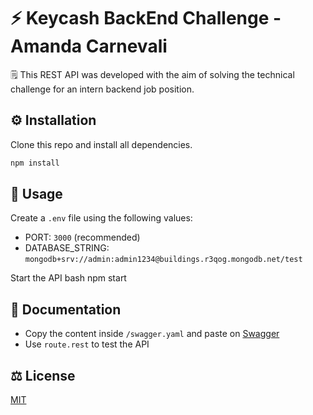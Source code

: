 # ⚡ Keycash BackEnd Challenge - Amanda Carnevali

🗒️ This REST API was developed with the aim of solving the technical challenge for an intern backend job position.

## ⚙️ Installation

Clone this repo and install all dependencies.

```bash
npm install
```


## 📌 Usage

Create a `.env` file using the following values:

- PORT: `3000` (recommended)
- DATABASE_STRING: `mongodb+srv://admin:admin1234@buildings.r3qog.mongodb.net/test`

Start the API
bash
npm start


## 📔 Documentation

- Copy the content inside `/swagger.yaml` and paste on [Swagger](https://editor.swagger.io)
- Use `route.rest` to test the API

## ⚖️ License
[MIT](https://choosealicense.com/licenses/mit/)
